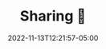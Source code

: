 ---
title: "Sharing 💭"
description: Owning my content, sharing here what I post elsewhere
linkTitle: All my online contribution centralized here
date: 2022-11-13T12:21:57-05:00
---